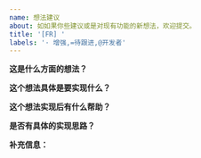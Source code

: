 ```yaml
---
name: 想法建议
about: 如如果你些建议或是对现有功能的新想法，欢迎提交。
title: '[FR] '
labels: '· 增强,=待跟进,@开发者'
---
```



**这是什么方面的想法？**

<!-- 现有内容的优化 / 新增功能 / UI 界面 / 用户体验 -->

**这个想法具体是要实现什么？**


**这个想法实现后有什么帮助？**


**是否有具体的实现思路？**


**补充信息：**